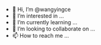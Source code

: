 - 👋 Hi, I’m @wangyingce
- 👀 I’m interested in ...
- 🌱 I’m currently learning ...
- 💞️ I’m looking to collaborate on ...
- 📫 How to reach me ...

<!---
wangyingce/wangyingce is a ✨ special ✨ repository because its `README.md` (this file) appears on your GitHub profile.
You can click the Preview link to take a look at your changes.
--->
